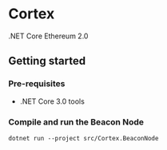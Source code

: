 # Cortex

.NET Core Ethereum 2.0

## Getting started

### Pre-requisites

* .NET Core 3.0 tools

### Compile and run the Beacon Node

```
dotnet run --project src/Cortex.BeaconNode
```
